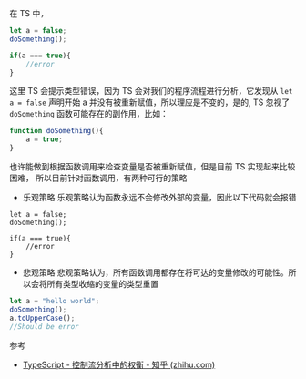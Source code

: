 在 TS 中，
```ts
let a = false;
doSomething();

if(a === true){
	//error
}
```
这里 TS 会提示类型错误，因为 TS 会对我们的程序流程进行分析，它发现从 `let a = false` 声明开始 a 并没有被重新赋值，所以理应是不变的，是的, TS 忽视了 `doSomething` 函数可能存在的副作用，比如：
```ts
function doSomething(){
	a = true;
}
```
也许能做到根据函数调用来检查变量是否被重新赋值，但是目前 TS 实现起来比较困难，
所以目前针对函数调用，有两种可行的策略
- 乐观策略
乐观策略认为函数永远不会修改外部的变量，因此以下代码就会报错
```
let a = false;
doSomething();

if(a === true){
	//error
}
```

- 悲观策略
悲观策略认为，所有函数调用都存在将可达的变量修改的可能性。所以会将所有类型收缩的变量的类型重置
```ts
let a = "hello world";
doSomething();
a.toUpperCase();
//Should be error

```
















参考
- [TypeScript - 控制流分析中的权衡 - 知乎 (zhihu.com)](https://zhuanlan.zhihu.com/p/143789846)